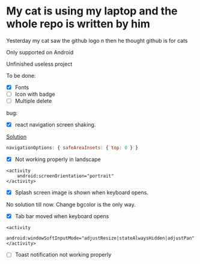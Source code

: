 # My cat is using my laptop and the whole repo is written by him

Yesterday my cat saw the github logo n then he thought github is for cats 

Only supported on Android

Unfinished useless project

To be done:
- [x] Fonts
- [ ] Icon with badge
- [ ] Multiple delete

bug:
- [x] react navigation screen shaking.

[Solution](https://www.reddit.com/r/reactnative/comments/euwno3/createbottomtabnavigator_header_flickering_issue/)
```javascript
navigationOptions: { safeAreaInsets: { top: 0 } }
```
- [x] Not working properly in landscape
```
<activity
    android:screenOrientation="portrait"
</activity>
```
- [x] Splash screen image is shown when keyboard opens.

No solution till now. Change bgcolor is the only way.
- [x] Tab bar moved when keyboard opens
```
<activity
    android:windowSoftInputMode="adjustResize|stateAlwaysHidden|adjustPan"
</activity>
```
- [ ] Toast notification not working properly
